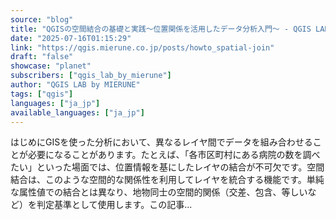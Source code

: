 ```yaml
---
source: "blog"
title: "QGISの空間結合の基礎と実践〜位置関係を活用したデータ分析入門〜 - QGIS LAB by MIERUNE"
date: "2025-07-16T01:15:29"
link: "https://qgis.mierune.co.jp/posts/howto_spatial-join"
draft: "false"
showcase: "planet"
subscribers: ["qgis_lab_by_mierune"]
author: "QGIS LAB by MIERUNE"
tags: ["qgis"]
languages: ["ja_jp"]
available_languages: ["ja_jp"]
---
```


はじめにGISを使った分析において、異なるレイヤ間でデータを組み合わせることが必要になることがあります。たとえば、「各市区町村にある病院の数を調べたい」といった場面では、位置情報を基にしたレイヤの結合が不可欠です。空間結合は、このような空間的な関係性を利用してレイヤを統合する機能です。単純な属性値での結合とは異なり、地物同士の空間的関係（交差、包含、等しいなど）を判定基準として使用します。この記事...
